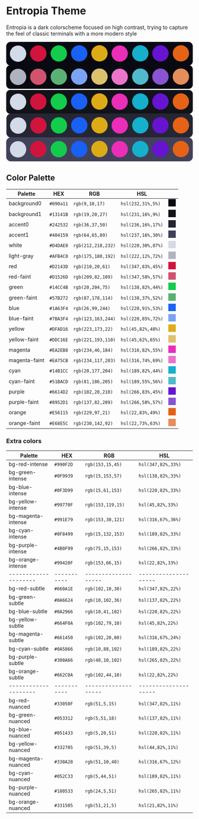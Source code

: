 # Entropia Theme
Entropia is a dark colorscheme focused on high contrast, trying to capture the feel of classic terminals with a more modern style

![palette-1](assets/palette-1.png)
![palette-2](assets/palette-2.png)

## Color Palette
| Palette       | HEX       | RGB                | HSL                |                                                   |
|---------------|-----------|--------------------|--------------------|---------------------------------------------------|
| background0   | `#090a11` | `rgb(9,10,17)`     | `hsl(232,31%,5%)`  | ![background0](assets/colors/background0.png)     |
| background1   | `#13141B` | `rgb(19,20,27)`    | `hsl(231,16%,9%)`  | ![background1](assets/colors/background1.png)     |
| accent0       | `#242532` | `rgb(36,37,50)`    | `hsl(236,16%,17%)` | ![accent0](assets/colors/accent0.png)             |
| accent1       | `#404159` | `rgb(64,65,89)`    | `hsl(237,16%,30%)` | ![accent1](assets/colors/accent1.png)             |
| white         | `#D4DAE8` | `rgb(212,218,232)` | `hsl(220,30%,87%)` | ![white](assets/colors/white.png)                 |
| light-gray    | `#AFB4C0` | `rgb(175,180,192)` | `hsl(222,12%,72%)` | ![light-gray](assets/colors/light-gray.png)       |
| red           | `#D2143D` | `rgb(210,20,61)`   | `hsl(347,83%,45%)` | ![red](assets/colors/red.png)                     |
| red-faint     | `#D1526D` | `rgb(209,82,109)`  | `hsl(347,58%,57%)` | ![red-faint](assets/colors/red-faint.png)         |
| green         | `#14CC4B` | `rgb(20,204,75)`   | `hsl(138,82%,44%)` | ![green](assets/colors/green.png)                 |
| green-faint   | `#57B272` | `rgb(87,178,114)`  | `hsl(138,37%,52%)` | ![green-faint](assets/colors/green-faint.png)     |
| blue          | `#1A63F4` | `rgb(26,99,244)`   | `hsl(220,91%,53%)` | ![blue](assets/colors/blue.png)                   |
| blue-faint    | `#7BA3F4` | `rgb(123,163,244)` | `hsl(220,85%,72%)` | ![blue-faint](assets/colors/blue-faint.png)       |
| yellow        | `#DFAD16` | `rgb(223,173,22)`  | `hsl(45,82%,48%)`  | ![yellow](assets/colors/yellow.png)               |
| yellow-faint  | `#DDC16E` | `rgb(221,193,110)` | `hsl(45,62%,65%)`  | ![yellow-faint](assets/colors/yellow-faint.png)   |
| magenta       | `#EA2EB8` | `rgb(234,46,184)`  | `hsl(316,82%,55%)` | ![magenta](assets/colors/magenta.png)             |
| magenta-faint | `#EA75CB` | `rgb(234,117,203)` | `hsl(316,74%,69%)` | ![magenta-faint](assets/colors/magenta-faint.png) |
| cyan          | `#14B1CC` | `rgb(20,177,204)`  | `hsl(189,82%,44%)` | ![cyan](assets/colors/cyan.png)                   |
| cyan-faint    | `#51BACD` | `rgb(81,186,205)`  | `hsl(189,55%,56%)` | ![cyan-faint](assets/colors/cyan-faint.png)       |
| purple        | `#6614D2` | `rgb(102,20,210)`  | `hsl(266,83%,45%)` | ![purple](assets/colors/purple.png)               |
| purple-faint  | `#8952D1` | `rgb(137,82,209)`  | `hsl(266,58%,57%)` | ![purple-faint](assets/colors/purple-faint.png)   |
| orange        | `#E56115` | `rgb(229,97,21)`   | `hsl(22,83%,49%) ` | ![orange](assets/colors/orange.png)               |
| orange-faint  | `#E68E5C` | `rgb(230,142,92)`  | `hsl(22,73%,63%) ` | ![orange-faint](assets/colors/orange-faint.png)   |

### Extra colors
| Palette            | HEX       | RGB               | HSL                |
|--------------------|-----------|-------------------|--------------------|
| bg-red-intense     | `#990F2D` | `rgb(153,15,45)`  | `hsl(347,82%,33%)` |
| bg-green-intense   | `#0F9939` | `rgb(15,153,57)`  | `hsl(138,82%,33%)` |
| bg-blue-intense    | `#0F3D99` | `rgb(15,61,153)`  | `hsl(220,82%,33%)` |
| bg-yellow-intense  | `#99770F` | `rgb(153,119,15)` | `hsl(45,82%,33%)`  |
| bg-magenta-intense | `#991E79` | `rgb(153,30,121)` | `hsl(316,67%,36%)` |
| bg-cyan-intense    | `#0F8499` | `rgb(15,132,153)` | `hsl(189,82%,33%)` |
| bg-purple-intense  | `#4B0F99` | `rgb(75,15,153)`  | `hsl(266,82%,33%)` |
| bg-orange-intense  | `#99420F` | `rgb(153,66,15)`  | `hsl(22,82%,33%)`  |
|--------------------|-----------|-------------------|--------------------|
| bg-red-subtle      | `#660A1E` | `rgb(102,10,30)`  | `hsl(347,82%,22%)` |
| bg-green-subtle    | `#0A6624` | `rgb(10,102,36)`  | `hsl(137,82%,22%)` |
| bg-blue-subtle     | `#0A2966` | `rgb(10,41,102)`  | `hsl(220,82%,22%)` |
| bg-yellow-subtle   | `#664F0A` | `rgb(102,79,10)`  | `hsl(45,82%,22%)`  |
| bg-magenta-subtle  | `#661450` | `rgb(102,20,80)`  | `hsl(316,67%,24%)` |
| bg-cyan-subtle     | `#0A5866` | `rgb(10,88,102)`  | `hsl(189,82%,22%)` |
| bg-purple-subtle   | `#300A66` | `rgb(48,10,102)`  | `hsl(265,82%,22%)` |
| bg-orange-subtle   | `#662C0A` | `rgb(102,44,10)`  | `hsl(22,82%,22%)`  |
|--------------------|-----------|-------------------|--------------------|
| bg-red-nuanced     | `#33050F` | `rgb(51,5,15)`    | `hsl(347,82%,11%)` |
| bg-green-nuanced   | `#053312` | `rgb(5,51,18)`    | `hsl(137,82%,11%)` |
| bg-blue-nuanced    | `#051433` | `rgb(5,20,51)`    | `hsl(220,82%,11%)` |
| bg-yellow-nuanced  | `#332705` | `rgb(51,39,5)`    | `hsl(44,82%,11%)`  |
| bg-magenta-nuanced | `#330A28` | `rgb(51,10,40)`   | `hsl(316,67%,12%)` |
| bg-cyan-nuanced    | `#052C33` | `rgb(5,44,51)`    | `hsl(189,82%,11%)` |
| bg-purple-nuanced  | `#180533` | `rgb(24,5,51)`    | `hsl(265,82%,11%)` |
| bg-orange-nuanced  | `#331505` | `rgb(51,21,5)`    | `hsl(21,82%,11%)`  |

